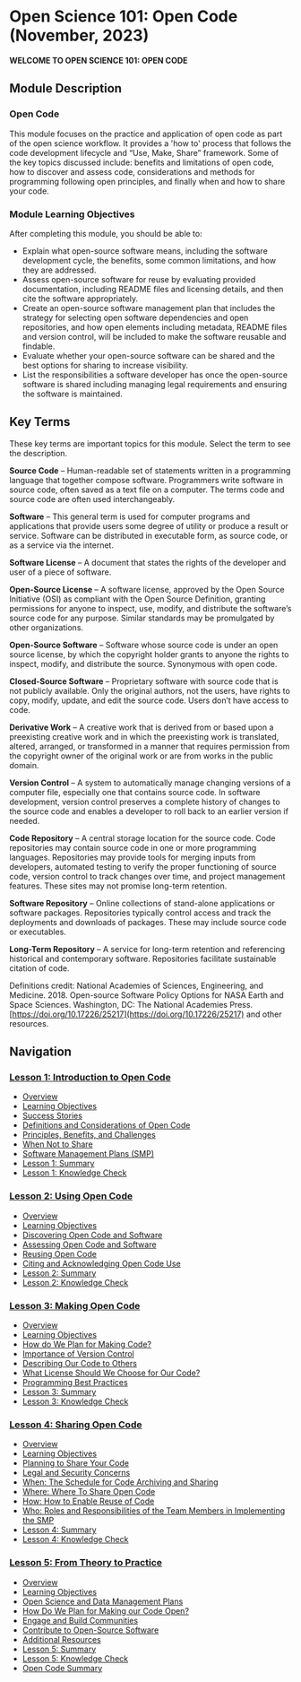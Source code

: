 # Open Science 101: Open Code (November, 2023)

**WELCOME TO OPEN SCIENCE 101: OPEN CODE**

## Module Description

### Open Code

This module focuses on the practice and application of open code as part of the open science workflow. It provides a 'how to' process that follows the code development lifecycle and “Use, Make, Share” framework. Some of the key topics discussed include: benefits and limitations of open code, how to discover and assess code, considerations and methods for programming following open principles, and finally when and how to share your code.

### Module Learning Objectives

After completing this module, you should be able to:

- Explain what open-source software means, including the software development cycle, the benefits, some common limitations, and how they are addressed.
- Assess open-source software for reuse by evaluating provided documentation, including README files and licensing details, and then cite the software appropriately.
- Create an open-source software management plan that includes the strategy for selecting open software dependencies and open repositories, and how open elements including metadata, README files and version control, will be included to make the software reusable and findable.
- Evaluate whether your open-source software can be shared and the best options for sharing to increase visibility.
- List the responsibilities a software developer has once the open-source software is shared including managing legal requirements and ensuring the software is maintained.

## Key Terms

These key terms are important topics for this module. Select the term to see the description.

**Source Code** – Human-readable set of statements written in a programming language that together compose software. Programmers write software in source code, often saved as a text file on a computer. The terms code and source code are often used interchangeably.

**Software** – This general term is used for computer programs and applications that provide users some degree of utility or produce a result or service. Software can be distributed in executable form, as source code, or as a service via the internet.

**Software License** – A document that states the rights of the developer and user of a piece of software.

**Open-Source License** – A software license, approved by the Open Source Initiative (OSI) as compliant with the Open Source Definition, granting permissions for anyone to inspect, use, modify, and distribute the software’s source code for any purpose. Similar standards may be promulgated by other organizations.

**Open-Source Software** – Software whose source code is under an open source license, by which the copyright holder grants to anyone the rights to inspect, modify, and distribute the source. Synonymous with open code.

**Closed-Source Software** – Proprietary software with source code that is not publicly available. Only the original authors, not the users, have rights to copy, modify, update, and edit the source code. Users don’t have access to code.

**Derivative Work** – A creative work that is derived from or based upon a preexisting creative work and in which the preexisting work is translated, altered, arranged, or transformed in a manner that requires permission from the copyright owner of the original work or are from works in the public domain.

**Version Control** – A system to automatically manage changing versions of a computer file, especially one that contains source code. In software development, version control preserves a complete history of changes to the source code and enables a developer to roll back to an earlier version if needed.

**Code Repository** – A central storage location for the source code. Code repositories may contain source code in one or more programming languages. Repositories may provide tools for merging inputs from developers, automated testing to verify the proper functioning of source code, version control to track changes over time, and project management features. These sites may not promise long-term retention.

**Software Repository** – Online collections of stand-alone applications or software packages. Repositories typically control access and track the deployments and downloads of packages. These may include source code or executables.

**Long-Term Repository** – A service for long-term retention and referencing historical and contemporary software. Repositories facilitate sustainable citation of code.

Definitions credit: National Academies of Sciences, Engineering, and Medicine. 2018. Open-source Software Policy Options for NASA Earth and Space Sciences. Washington, DC: The National Academies Press. [https://doi.org/10.17226/25217](https://doi.org/10.17226/25217) and other resources.

## Navigation

### [Lesson 1: Introduction to Open Code](./Lesson_1)

* [Overview](./Lesson_1#overview)
* [Learning Objectives](./Lesson_1#learning-objectives)
* [Success Stories](./Lesson_1#success-stories)
* [Definitions and Considerations of Open Code](./Lesson_1#definitions-and-considerations-of-open-code)
* [Principles, Benefits, and Challenges](./Lesson_1#principles-benefits-and-challenges)
* [When Not to Share](./Lesson_1#when-not-to-share)
* [Software Management Plans (SMP)](./Lesson_1#software-management-plans-smp)
* [Lesson 1: Summary](./Lesson_1#lesson-1-summary)
* [Lesson 1: Knowledge Check](./Lesson_1#lesson-1-knowledge-check)

### [Lesson 2: Using Open Code](./Lesson_2)

* [Overview](./Lesson_2#overview)
* [Learning Objectives](./Lesson_2#learning-objectives)
* [Discovering Open Code and Software](./Lesson_2#discovering-open-code-and-software)
* [Assessing Open Code and Software](./Lesson_2#assessing-open-code-and-software)
* [Reusing Open Code](./Lesson_2#reusing-open-code)
* [Citing and Acknowledging Open Code Use](./Lesson_2#citing-and-acknowledging-open-code-use)
* [Lesson 2: Summary](./Lesson_2#lesson-2-summary)
* [Lesson 2: Knowledge Check](./Lesson_2#lesson-2-knowledge-check)

### [Lesson 3: Making Open Code](./Lesson_3)

* [Overview](./Lesson_3#overview)
* [Learning Objectives](./Lesson_3#learning-objectives)
* [How do We Plan for Making Code?](./Lesson_3#how-do-we-plan-for-making-code)
* [Importance of Version Control](./Lesson_3#importance-of-version-control)
* [Describing Our Code to Others](./Lesson_3#describing-our-code-to-others)
* [What License Should We Choose for Our Code?](./Lesson_3#what-license-should-we-choose-for-our-code)
* [Programming Best Practices](./Lesson_3#programming-best-practices)
* [Lesson 3: Summary](./Lesson_3#lesson-3-summary)
* [Lesson 3: Knowledge Check](./Lesson_3#lesson-3-knowledge-check)

### [Lesson 4: Sharing Open Code](./Lesson_4)

* [Overview](./Lesson_4#overview)
* [Learning Objectives](./Lesson_4#learning-objectives)
* [Planning to Share Your Code](./Lesson_4#planning-to-share-your-code)
* [Legal and Security Concerns](./Lesson_4#legal-and-security-concerns)
* [When: The Schedule for Code Archiving and Sharing](./Lesson_4#when-the-schedule-for-code-archiving-and-sharing)
* [Where: Where To Share Open Code](./Lesson_4#where-to-share-open-code)
* [How: How to Enable Reuse of Code](./Lesson_4#how-how-to-enable-reuse-of-code)
* [Who: Roles and Responsibilities of the Team Members in Implementing the SMP](./Lesson_4#who-roles-and-responsibilities-of-the-team-members-in-implementing-the-smp)
* [Lesson 4: Summary](./Lesson_4#lesson-4-summary)
* [Lesson 4: Knowledge Check](./Lesson_4#lesson-4-knowledge-check)

### [Lesson 5: From Theory to Practice](./Lesson_5)

* [Overview](./Lesson_5#overview)
* [Learning Objectives](./Lesson_5#learning-objectives)
* [Open Science and Data Management Plans](./Lesson_5#open-science-and-data-management-plans)
* [How Do We Plan for Making our Code Open?](./Lesson_5#how-do-we-plan-for-making-our-code-open)
* [Engage and Build Communities](./Lesson_5#engage-and-build-communities)
* [Contribute to Open-Source Software](./Lesson_5#contribute-to-open-source-software)
* [Additional Resources](./Lesson_5#additional-resources)
* [Lesson 5: Summary](./Lesson_5#lesson-5-summary)
* [Lesson 5: Knowledge Check](./Lesson_5#lesson-5-knowledge-check)
* [Open Code Summary](./Lesson_5#open-code-summary)